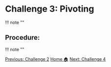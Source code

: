 # **Challenge 3: Pivoting**
!!! note ""
## **Procedure:**

!!! note ""

<div class="button-container" markdown="1">
<a href="/Career-Simulation-3/challenge_2/" class="md-button md-button--primary">Previous: Challenge 2</a>
<a href="/Career-Simulation-3/" class="md-button md-button--secondary">Home 🏠</a>
<a href="/Career-Simulation-3/challenge_4/" class="md-button md-button--primary">Next: Challenge 4</a>
</div>